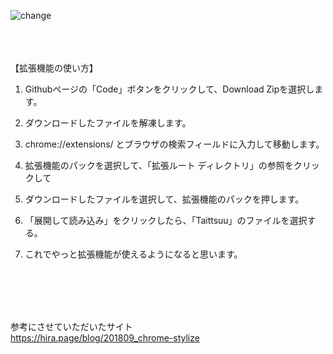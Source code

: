 ![change](https://github.com/Ultraleaf/Taittsuu-chrome_addon/assets/138953741/449a21f9-33af-433d-93da-4ba8a03276d6)
<br>
<br>
<br>
<br>

【拡張機能の使い方】

1. Githubページの「Code」ボタンをクリックして、Download Zipを選択します。

2. ダウンロードしたファイルを解凍します。

3. chrome://extensions/ とブラウザの検索フィールドに入力して移動します。

4. 拡張機能のパックを選択して、「拡張ルート ディレクトリ」の参照をクリックして

5. ダウンロードしたファイルを選択して、拡張機能のパックを押します。

6. 「展開して読み込み」をクリックしたら、「Taittsuu」のファイルを選択する。

7. これでやっと拡張機能が使えるようになると思います。
<br>
<br>
<br>
<br>

参考にさせていただいたサイト
<br>
https://hira.page/blog/201809_chrome-stylize
